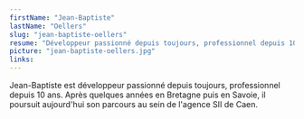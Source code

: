 ```yaml
---
firstName: "Jean-Baptiste"
lastName: "Oellers"
slug: "jean-baptiste-oellers"
resume: "Développeur passionné depuis toujours, professionnel depuis 10 ans."
picture: "jean-baptiste-oellers.jpg"
links:
---
```


Jean-Baptiste est développeur passionné depuis toujours, professionnel depuis 10 ans. Après quelques années en Bretagne puis en Savoie, il poursuit aujourd'hui son parcours au sein de l'agence SII de Caen.
